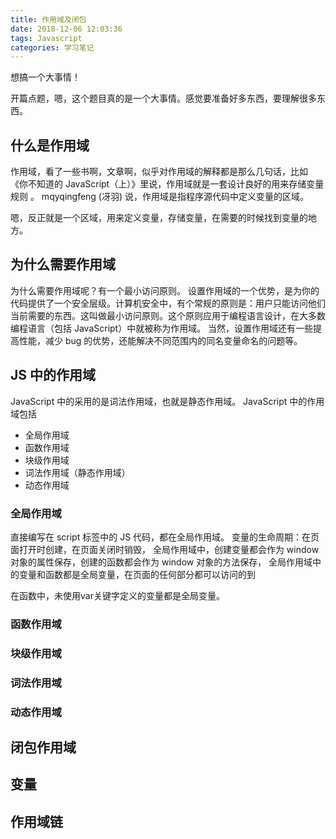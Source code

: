 ```yaml
---
title: 作用域及闭包
date: 2018-12-06 12:03:36
tags: Javascript
categories: 学习笔记
---
```


想搞一个大事情！

开篇点题，嗯，这个题目真的是一个大事情。感觉要准备好多东西，要理解很多东西。

## 什么是作用域

作用域，看了一些书啊，文章啊，似乎对作用域的解释都是那么几句话，比如
《你不知道的 JavaScript（上）》里说，作用域就是一套设计良好的用来存储变量规则 。
mqyqingfeng (冴羽) 说，作用域是指程序源代码中定义变量的区域。

嗯，反正就是一个区域，用来定义变量，存储变量，在需要的时候找到变量的地方。

## 为什么需要作用域

为什么需要作用域呢？有一个最小访问原则。
设置作用域的一个优势，是为你的代码提供了一个安全层级。计算机安全中，有个常规的原则是：用户只能访问他们当前需要的东西。这叫做最小访问原则。这个原则应用于编程语言设计，在大多数编程语言（包括 JavaScript）中就被称为作用域。
当然，设置作用域还有一些提高性能，减少 bug 的优势，还能解决不同范围内的同名变量命名的问题等。

## JS 中的作用域

JavaScript 中的采用的是词法作用域，也就是静态作用域。
JavaScript 中的作用域包括

- 全局作用域
- 函数作用域
- 块级作用域
- 词法作用域（静态作用域）
- 动态作用域

### 全局作用域

直接编写在 script 标签中的 JS 代码，都在全局作用域。
变量的生命周期：在页面打开时创建，在页面关闭时销毁，
全局作用域中，创建变量都会作为 window 对象的属性保存，创建的函数都会作为 window 对象的方法保存，
全局作用域中的变量和函数都是全局变量，在页面的任何部分都可以访问的到

在函数中，未使用var关键字定义的变量都是全局变量。

### 函数作用域

### 块级作用域

### 词法作用域

### 动态作用域

## 闭包作用域

## 变量

## 作用域链
